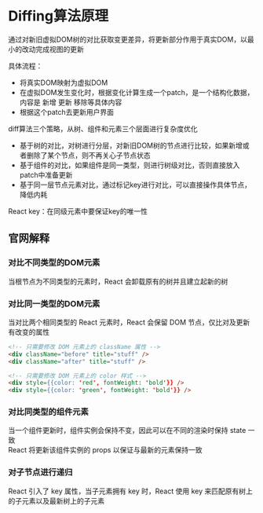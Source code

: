 # Diffing算法原理

通过对新旧虚拟DOM树的对比获取变更差异，将更新部分作用于真实DOM，以最小的改动完成视图的更新

具体流程：

- 将真实DOM映射为虚拟DOM
- 在虚拟DOM发生变化时，根据变化计算生成一个patch，是一个结构化数据，内容是 新增 更新 移除等具体内容
- 根据这个patch去更新用户界面

diff算法三个策略，从树、组件和元素三个层面进行复杂度优化

- 基于树的对比，对树进行分层，对新旧DOM树的节点进行比较，如果新增或者删除了某个节点，则不再关心子节点状态
- 基于组件的对比，如果组件是同一类型，则进行树级对比，否则直接放入patch中准备更新
- 基于同一层节点元素对比，通过标记key进行对比，可以直接操作具体节点，降低内耗

React key：在同级元素中要保证key的唯一性

## 官网解释

### 对比不同类型的DOM元素

当根节点为不同类型的元素时，React 会卸载原有的树并且建立起新的树

### 对比同一类型的DOM元素

当对比两个相同类型的 React 元素时，React 会保留 DOM 节点，仅比对及更新有改变的属性

```html
<!-- 只需要修改 DOM 元素上的 className 属性 -->
<div className="before" title="stuff" />
<div className="after" title="stuff" />
```

```html
<!-- 只需要修改 DOM 元素上的 color 样式 -->
<div style={{color: 'red', fontWeight: 'bold'}} />
<div style={{color: 'green', fontWeight: 'bold'}} />
```

### 对比同类型的组件元素

当一个组件更新时，组件实例会保持不变，因此可以在不同的渲染时保持 state 一致  
React 将更新该组件实例的 props 以保证与最新的元素保持一致

### 对子节点进行递归

React 引入了 key 属性，当子元素拥有 key 时，React 使用 key 来匹配原有树上的子元素以及最新树上的子元素
